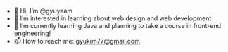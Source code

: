 - 👋 Hi, I’m @gyuyaam
- 👀 I’m interested in learning about web design and web development
- 🌱 I’m currently learning Java and planning to take a course in front-end engineering!
- 📫 How to reach me: gyukim77@gmail.com
<!---
gyuyaam/gyuyaam is a ✨ special ✨ repository because its `README.md` (this file) appears on your GitHub profile.
You can click the Preview link to take a look at your changes.
--->
